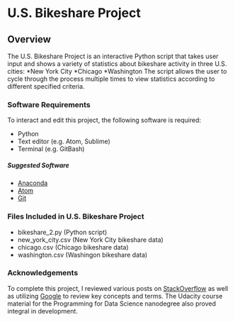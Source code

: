 # U.S. Bikeshare Project
## Overview
The U.S. Bikeshare Project is an interactive Python script that takes user input and shows a variety of statistics about bikeshare activity in three U.S. cities:
  *New York City
  *Chicago
  *Washington
The script allows the user to cycle through the process multiple times to view statistics according to different specified criteria.

### Software Requirements
To interact and edit this project, the following software is required:
  * Python
  * Text editor (e.g. Atom, Sublime)
  * Terminal (e.g. GitBash)
##### Suggested Software
  - [Anaconda][1]
  - [Atom][2]
  - [Git][3]

  [1]: https://www.anaconda.com/distribution/
  [2]: https://atom.io/
  [3]: https://git-scm.com/downloads

### Files Included in U.S. Bikeshare Project
  *  bikeshare_2.py (Python script)
  *  new_york_city.csv (New York City bikeshare data)
  *  chicago.csv (Chicago bikeshare data)
  *  washington.csv (Washingon bikeshare data)

### Acknowledgements
To complete this project, I reviewed various posts on [StackOverflow](https://stackoverflow.com/) as well as utilizing [Google](https://www.google.com/) to review key concepts and terms. The Udacity course material for the Programming for Data Science nanodegree also proved integral in development.
